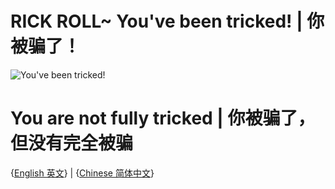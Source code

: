 # RICK ROLL~ You've been tricked! | 你被骗了！
![You've been tricked!](https://media4.giphy.com/media/Ju7l5y9osyymQ/200.gif)

# You are not fully tricked | 你被骗了，但没有完全被骗

{[English 英文](https://github.com/Rick-Lang/Rick-Lang/blob/main/EN.md)}
|
{[Chinese 简体中文](https://github.com/Rick-Lang/Rick-Lang/blob/main/CH.md)}

